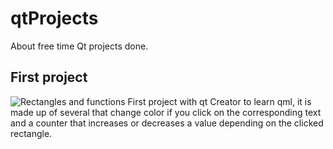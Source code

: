 # qtProjects
About free time Qt projects done.
## First project
![Rectangles and functions](./doc/rectanglesProject.PNG)
First project with qt Creator to learn qml, it is made up of several that change color if you click on the corresponding text and a counter that increases or decreases a value depending on the clicked rectangle.
